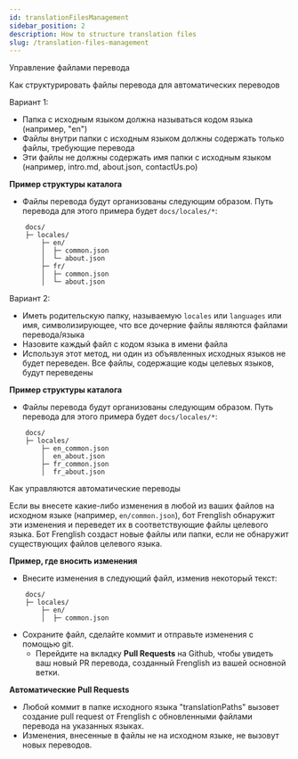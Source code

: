 ```yaml
---
id: translationFilesManagement
sidebar_position: 2
description: How to structure translation files
slug: /translation-files-management
---
```


Управление файлами перевода

Как структурировать файлы перевода для автоматических переводов

Вариант 1:

- Папка с исходным языком должна называться кодом языка (например, "en")
- Файлы внутри папки с исходным языком должны содержать только файлы, требующие перевода
- Эти файлы не должны содержать имя папки с исходным языком (например, intro.md, about.json, contactUs.po)

**Пример структуры каталога**
   - Файлы перевода будут организованы следующим образом. Путь перевода для этого примера будет `docs/locales/*`:

```plaintext
    docs/
    ├─ locales/
        ├─ en/
        │  ├─ common.json
        │  └─ about.json
        ├─ fr/
        │  ├─ common.json
        │  └─ about.json
```

Вариант 2:
- Иметь родительскую папку, называемую `locales` или `languages` или имя, символизирующее, что все дочерние файлы являются файлами перевода/языка
- Назовите каждый файл с кодом языка в имени файла
- Используя этот метод, ни один из объявленных исходных языков не будет переведен. Все файлы, содержащие коды целевых языков, будут переведены

**Пример структуры каталога**
   - Файлы перевода будут организованы следующим образом. Путь перевода для этого примера будет `docs/locales/*`:

```plaintext
    docs/
    ├─ locales/
        ├─ en_common.json
        │  en_about.json
        ├─ fr_common.json
        │  fr_about.json
```

Как управляются автоматические переводы

Если вы внесете какие-либо изменения в любой из ваших файлов на исходном языке (например, `en/common.json`), бот Frenglish обнаружит эти изменения и переведет их в соответствующие файлы целевого языка. Бот Frenglish создаст новые файлы или папки, если не обнаружит существующих файлов целевого языка.

**Пример, где вносить изменения**
   - Внесите изменения в следующий файл, изменив некоторый текст:

```plaintext
    docs/
    ├─ locales/
        ├─ en/
        │  ├─ common.json
```

- Сохраните файл, сделайте коммит и отправьте изменения с помощью git.
   - Перейдите на вкладку **Pull Requests** на Github, чтобы увидеть ваш новый PR перевода, созданный Frenglish из вашей основной ветки.

**Автоматические Pull Requests**
   - Любой коммит в папке исходного языка "translationPaths" вызовет создание pull request от Frenglish с обновленными файлами перевода на указанных языках.
   - Изменения, внесенные в файлы не на исходном языке, не вызовут новых переводов.